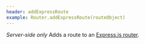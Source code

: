 ```yaml
---
header: addExpressRoute
example: Router.addExpressRoute(routeObject)
---
```


*Server-side only* Adds a route to an [Express.js router](http://expressjs.com/4x/api.html#router.route).
